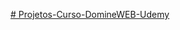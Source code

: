 [# Projetos-Curso-DomineWEB-Udemy](https://matheusmodolo.github.io/Projetos-Curso-DomineWEB-Udemy/)
